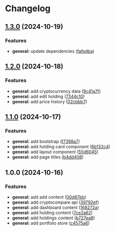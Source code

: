 # Changelog

## [1.3.0](https://github.com/karmasakshi/cryptrack/compare/v1.2.0...v1.3.0) (2024-10-19)


### Features

* **general:** update dependencies ([fafedba](https://github.com/karmasakshi/cryptrack/commit/fafedbae88ca8ac0b71130ecc5e8d4b3bf782dda))

## [1.2.0](https://github.com/karmasakshi/cryptrack/compare/v1.1.0...v1.2.0) (2024-10-18)


### Features

* **general:** add cryptocurrency data ([9c41a7f](https://github.com/karmasakshi/cryptrack/commit/9c41a7f9f67b18f9b8d0b9a6338dc649eef66a10))
* **general:** add edit holding ([7344c10](https://github.com/karmasakshi/cryptrack/commit/7344c100a3d05daffdc88a7f1fbc9bf0535dbcc5))
* **general:** add price history ([02cbbb7](https://github.com/karmasakshi/cryptrack/commit/02cbbb7ef8e7432ebbb8abca3017d0f410587f75))

## [1.1.0](https://github.com/karmasakshi/cryptrack/compare/v1.0.0...v1.1.0) (2024-10-17)


### Features

* **general:** add bootstrap ([f7398a7](https://github.com/karmasakshi/cryptrack/commit/f7398a77cace077840af57d83a320d95c77d1f42))
* **general:** add holding card component ([6b132c4](https://github.com/karmasakshi/cryptrack/commit/6b132c4f0f7caba73f410c314939ce4e95b9b86e))
* **general:** add layout component ([55d6045](https://github.com/karmasakshi/cryptrack/commit/55d6045c407d5e7d4861e2207daefdab9c8bb7a4))
* **general:** add page titles ([b4dd408](https://github.com/karmasakshi/cryptrack/commit/b4dd4085c1a88775f0d9671b596e44b0d7f2bfa9))

## 1.0.0 (2024-10-16)


### Features

* **general:** add add content ([00d87bb](https://github.com/karmasakshi/cryptrack/commit/00d87bb95c9bdbf31fa083ba1a5ea109ae0f9cc7))
* **general:** add cryptocompare api ([39792ef](https://github.com/karmasakshi/cryptrack/commit/39792efe84cddff592b028e1f58b71c3c42e905f))
* **general:** add dashboard content ([168272a](https://github.com/karmasakshi/cryptrack/commit/168272a49d78bc9f5b4e7c11a6a02ea92b38ba8b))
* **general:** add holding content ([7ce2a62](https://github.com/karmasakshi/cryptrack/commit/7ce2a627fb4612c5e85974a7dac0e067910f6e0c))
* **general:** add holdings content ([b727ea8](https://github.com/karmasakshi/cryptrack/commit/b727ea8c0373ffdec8f70684e85af9c605feabef))
* **general:** add portfolio store ([c4575a6](https://github.com/karmasakshi/cryptrack/commit/c4575a67b67be7c8768aa692bf678c31fb48f77e))
